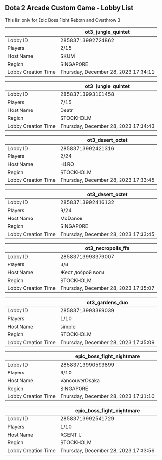 ## Dota 2 Arcade Custom Game - Lobby List

This list only for Epic Boss Fight Reborn and Overthrow 3

|  | ot3_jungle_quintet |
| ------ | ------ |
| Lobby ID | 28583713992724862 |
| Players | 2/15 |
| Host Name | SKUM |
| Region | SINGAPORE |
| Lobby Creation Time | Thursday, December 28, 2023 17:34:11 |


|  | ot3_jungle_quintet |
| ------ | ------ |
| Lobby ID | 28583713993101458 |
| Players | 7/15 |
| Host Name | Destr |
| Region | STOCKHOLM |
| Lobby Creation Time | Thursday, December 28, 2023 17:34:43 |


|  | ot3_desert_octet |
| ------ | ------ |
| Lobby ID | 28583713992421316 |
| Players | 2/24 |
| Host Name | H1RO |
| Region | STOCKHOLM |
| Lobby Creation Time | Thursday, December 28, 2023 17:33:45 |


|  | ot3_desert_octet |
| ------ | ------ |
| Lobby ID | 28583713992416132 |
| Players | 9/24 |
| Host Name | McDanon |
| Region | SINGAPORE |
| Lobby Creation Time | Thursday, December 28, 2023 17:33:45 |


|  | ot3_necropolis_ffa |
| ------ | ------ |
| Lobby ID | 28583713993379007 |
| Players | 3/8 |
| Host Name | Жест доброй воли |
| Region | STOCKHOLM |
| Lobby Creation Time | Thursday, December 28, 2023 17:35:07 |


|  | ot3_gardens_duo |
| ------ | ------ |
| Lobby ID | 28583713993399039 |
| Players | 1/10 |
| Host Name | simple |
| Region | STOCKHOLM |
| Lobby Creation Time | Thursday, December 28, 2023 17:35:09 |


|  | epic_boss_fight_nightmare |
| ------ | ------ |
| Lobby ID | 28583713990593899 |
| Players | 8/10 |
| Host Name | VancouverOsaka |
| Region | SINGAPORE |
| Lobby Creation Time | Thursday, December 28, 2023 17:31:10 |


|  | epic_boss_fight_nightmare |
| ------ | ------ |
| Lobby ID | 28583713992541729 |
| Players | 1/10 |
| Host Name | AGENT U |
| Region | STOCKHOLM |
| Lobby Creation Time | Thursday, December 28, 2023 17:33:56 |


